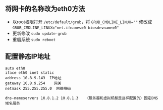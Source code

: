 ## 将网卡的名称改为eth0方法
- 以root权限打开 `/etc/default/grub`，将 `GRUB_CMDLINE_LINUX=""` 修改成 `GRUB_CMDLINE_LINUX="net.ifnames=0 biosdevname=0"`
- 更新修改 `sudo update-grub`
- 重启系统 `sudo reboot` 

## 配置静态IP地址
	
	auto eth0
	iface eth0 inet static
	address 10.8.9.143  IP地址
	gateway 10.8.9.254    网关
	netmask 255.255.255.0  网络掩码	
	
	dns-nameservers 10.8.1.2 10.8.1.3   （服务器和虚拟机都是这样配置的）固定DNS域名服务
